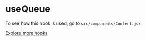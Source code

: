 # useQueue

To see how this hook is used, go to `src/components/Content.jsx`

[Explore more hooks](https://github.com/azlibdar/react-customs/#readme)
